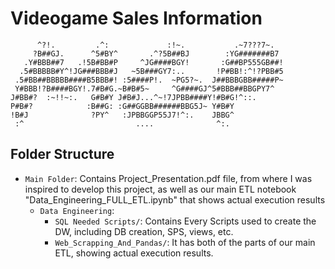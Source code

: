 # Videogame Sales Information
```
      ^?!.         .^:             :!~.           .~7???7~.  
     ?B##GJ.      ^5#BY^       .^?5B##BJ        :YG#######B7 
   .Y#BBB##7   .!5B#BB#P     ^JG####BGY!       :G##BP555GB##!
  .5#BBBBB#Y^!JG###BBB#J   ~5B###GY7:..       !P#BB!:^!?PBB#5
 .5#BB##BBBBB####B5BBB#! :5####P!.  ~PG5?~.  J##BBBGBB#####P~
 Y#BBB!?B####BGY!.7#B#G.~B#B#5~     ^G####GJ^5#BBB##BBGPY7^  
J#BB#?  :~!!~:.   G#B#Y J#B#J...^~!7JPBB####Y!#B#G!^::.      
P#B#?            :B##G: :G##GGBB######BBG5J~ Y#B#Y           
!B#J              ?PY^   :JPBBGGP55J7!^:.    JBBG^           
 :^                         ....              ^:. 
 ```

## Folder Structure

- `Main Folder`: Contains Project_Presentation.pdf file, from where I was inspired to develop this project, as well as our main ETL notebook "Data_Engineering_FULL_ETL.ipynb" that shows actual execution results
    - `Data Engineering`:
        - `SQL Needed Scripts/`: Contains Every Scripts used to create the DW, including DB creation, SPS, views, etc.
        - `Web_Scrapping_And_Pandas/`: It has both of the parts of our main ETL, showing actual execution results.